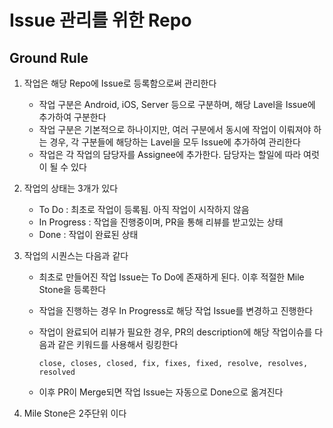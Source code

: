 # Issue 관리를 위한 Repo

## Ground Rule

1. 작업은 해당 Repo에 Issue로 등록함으로써 관리한다 
    - 작업 구분은 Android, iOS, Server 등으로 구분하며, 해당 Lavel을 Issue에 추가하여 구분한다
    - 작업 구분은 기본적으로 하나이지만, 여러 구분에서 동시에 작업이 이뤄져야 하는 경우, 각 구분들에 해당하는 Lavel을 모두 Issue에 추가하여 관리한다
    - 작업은 각 작업의 담당자를 Assignee에 추가한다. 담당자는 할일에 따라 여럿이 될 수 있다
  
2. 작업의 상태는 3개가 있다
    - To Do : 최초로 작업이 등록됨. 아직 작업이 시작하지 않음
    - In Progress : 작업을 진행중이며, PR을 통해 리뷰를 받고있는 상태
    - Done : 작업이 완료된 상태
    
3. 작업의 시퀀스는 다음과 같다
    - 최초로 만들어진 작업 Issue는 To Do에 존재하게 된다. 이후 적절한 Mile Stone을 등록한다
    - 작업을 진행하는 경우 In Progress로 해당 작업 Issue를 변경하고 진행한다
    - 작업이 완료되어 리뷰가 필요한 경우, PR의 description에 해당 작업이슈를 다음과 같은 키워드를 사용해서 링킹한다
      
      ```
      close, closes, closed, fix, fixes, fixed, resolve, resolves, resolved
      ```
      
    - 이후 PR이 Merge되면 작업 Issue는 자동으로 Done으로 옮겨진다
    
4. Mile Stone은 2주단위 이다
